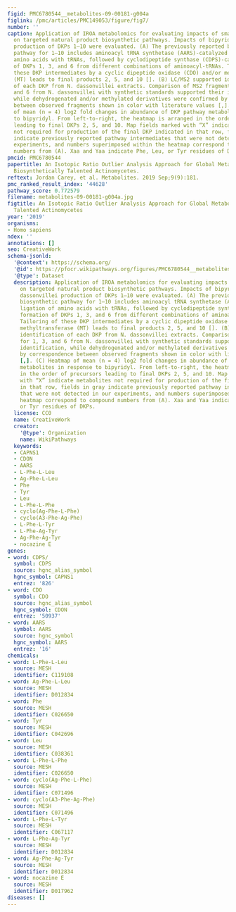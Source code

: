 ```yaml
---
figid: PMC6780544__metabolites-09-00181-g004a
figlink: /pmc/articles/PMC149053/figure/fig7/
number: ''
caption: Application of IROA metabolomics for evaluating impacts of small molecules
  on targeted natural product biosynthetic pathways. Impacts of bipyridyl on N. dassonvillei
  production of DKPs 1–10 were evaluated. (A) The previously reported biosynthetic
  pathway for 1–10 includes aminoacyl tRNA synthetase (AARS)-catalyzed ligation of
  amino acids with tRNAs, followed by cyclodipeptide synthase (CDPS)-catalyzed formation
  of DKPs 1, 3, and 6 from different combinations of aminoacyl-tRNAs. Tailoring of
  these DKP intermediates by a cyclic dipeptide oxidase (CDO) and/or methyltransferase
  (MT) leads to final products 2, 5, and 10 []. (B) LC/MS2 supported identification
  of each DKP from N. dassonvillei extracts. Comparison of MS2 fragments for 1, 3,
  and 6 from N. dassonvillei with synthetic standards supported their identification,
  while dehydrogenated and/or methylated derivatives were confirmed by correspondence
  between observed fragments shown in color with literature values [,]. (C) Heatmap
  of mean (n = 4) log2 fold changes in abundance of DKP pathway metabolites in response
  to bipyridyl. From left-to-right, the heatmap is arranged in the order of precursors
  leading to final DKPs 2, 5, and 10. Map fields marked with “X” indicate metabolites
  not required for production of the final DKP indicated in that row, fields in gray
  indicate previously reported pathway intermediates that were not detected in our
  experiments, and numbers superimposed within the heatmap correspond to compound
  numbers from (A). Xaa and Yaa indicate Phe, Leu, or Tyr residues of DKPs.
pmcid: PMC6780544
papertitle: An Isotopic Ratio Outlier Analysis Approach for Global Metabolomics of
  Biosynthetically Talented Actinomycetes.
reftext: Jordan Carey, et al. Metabolites. 2019 Sep;9(9):181.
pmc_ranked_result_index: '44628'
pathway_score: 0.772579
filename: metabolites-09-00181-g004a.jpg
figtitle: An Isotopic Ratio Outlier Analysis Approach for Global Metabolomics of Biosynthetically
  Talented Actinomycetes
year: '2019'
organisms:
- Homo sapiens
ndex: ''
annotations: []
seo: CreativeWork
schema-jsonld:
  '@context': https://schema.org/
  '@id': https://pfocr.wikipathways.org/figures/PMC6780544__metabolites-09-00181-g004a.html
  '@type': Dataset
  description: Application of IROA metabolomics for evaluating impacts of small molecules
    on targeted natural product biosynthetic pathways. Impacts of bipyridyl on N.
    dassonvillei production of DKPs 1–10 were evaluated. (A) The previously reported
    biosynthetic pathway for 1–10 includes aminoacyl tRNA synthetase (AARS)-catalyzed
    ligation of amino acids with tRNAs, followed by cyclodipeptide synthase (CDPS)-catalyzed
    formation of DKPs 1, 3, and 6 from different combinations of aminoacyl-tRNAs.
    Tailoring of these DKP intermediates by a cyclic dipeptide oxidase (CDO) and/or
    methyltransferase (MT) leads to final products 2, 5, and 10 []. (B) LC/MS2 supported
    identification of each DKP from N. dassonvillei extracts. Comparison of MS2 fragments
    for 1, 3, and 6 from N. dassonvillei with synthetic standards supported their
    identification, while dehydrogenated and/or methylated derivatives were confirmed
    by correspondence between observed fragments shown in color with literature values
    [,]. (C) Heatmap of mean (n = 4) log2 fold changes in abundance of DKP pathway
    metabolites in response to bipyridyl. From left-to-right, the heatmap is arranged
    in the order of precursors leading to final DKPs 2, 5, and 10. Map fields marked
    with “X” indicate metabolites not required for production of the final DKP indicated
    in that row, fields in gray indicate previously reported pathway intermediates
    that were not detected in our experiments, and numbers superimposed within the
    heatmap correspond to compound numbers from (A). Xaa and Yaa indicate Phe, Leu,
    or Tyr residues of DKPs.
  license: CC0
  name: CreativeWork
  creator:
    '@type': Organization
    name: WikiPathways
  keywords:
  - CAPNS1
  - CDON
  - AARS
  - L-Phe-L-Leu
  - Ag-Phe-L-Leu
  - Phe
  - Tyr
  - Leu
  - L-Phe-L-Phe
  - cyclo(Ag-Phe-L-Phe)
  - cyclo(A3-Phe-Ag-Phe)
  - L-Phe-L-Tyr
  - L-Phe-Ag-Tyr
  - Ag-Phe-Ag-Tyr
  - nocazine E
genes:
- word: CDPS/
  symbol: CDPS
  source: hgnc_alias_symbol
  hgnc_symbol: CAPNS1
  entrez: '826'
- word: CDO
  symbol: CDO
  source: hgnc_alias_symbol
  hgnc_symbol: CDON
  entrez: '50937'
- word: AARS
  symbol: AARS
  source: hgnc_symbol
  hgnc_symbol: AARS
  entrez: '16'
chemicals:
- word: L-Phe-L-Leu
  source: MESH
  identifier: C119108
- word: Ag-Phe-L-Leu
  source: MESH
  identifier: D012834
- word: Phe
  source: MESH
  identifier: C026650
- word: Tyr
  source: MESH
  identifier: C042696
- word: Leu
  source: MESH
  identifier: C038361
- word: L-Phe-L-Phe
  source: MESH
  identifier: C026650
- word: cyclo(Ag-Phe-L-Phe)
  source: MESH
  identifier: C071496
- word: cyclo(A3-Phe-Ag-Phe)
  source: MESH
  identifier: C071496
- word: L-Phe-L-Tyr
  source: MESH
  identifier: C067117
- word: L-Phe-Ag-Tyr
  source: MESH
  identifier: D012834
- word: Ag-Phe-Ag-Tyr
  source: MESH
  identifier: D012834
- word: nocazine E
  source: MESH
  identifier: D017962
diseases: []
---
```

